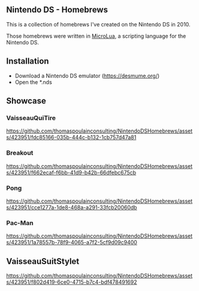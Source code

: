 ## Nintendo DS - Homebrews

This is a collection of homebrews I've created on the Nintendo DS in 2010.

Those homebrews were written in [MicroLua](https://sourceforge.net/projects/microlua/), a scripting language for the Nintendo DS.

## Installation
- Download a Nintendo DS emulator (https://desmume.org/)
- Open the *.nds

## Showcase

### VaisseauQuiTire

https://github.com/thomaspoulainconsulting/NintendoDSHomebrews/assets/423951/fdc85166-035b-444c-b132-1cb757d47a81

### Breakout

https://github.com/thomaspoulainconsulting/NintendoDSHomebrews/assets/423951/f662ecaf-f6bb-41d9-b42b-66dfebc675cb

### Pong

https://github.com/thomaspoulainconsulting/NintendoDSHomebrews/assets/423951/cce1277a-1de8-468a-a291-33fcb20060db

### Pac-Man

https://github.com/thomaspoulainconsulting/NintendoDSHomebrews/assets/423951/1a78557b-78f9-4065-a7f2-5cf9d09c9400

## VaisseauSuitStylet

https://github.com/thomaspoulainconsulting/NintendoDSHomebrews/assets/423951/f802d419-6ce0-4715-b7c4-bdf478491692


